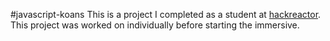 #javascript-koans
This is a project I completed as a student at [hackreactor](http://hackreactor.com). This project was worked on individually before starting the immersive.